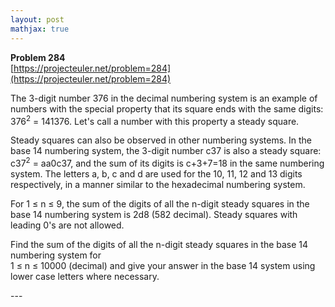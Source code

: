 ```yaml
---
layout: post
mathjax: true
---
```

**Problem 284**  
[https://projecteuler.net/problem=284](https://projecteuler.net/problem=284)

<p>The 3-digit number 376 in the decimal numbering system is an example of numbers with the special property that its square ends with the same digits: 376<sup>2</sup> = 141376. Let's call a number with this property a steady square.</p>

<p>Steady squares can also be observed in other numbering systems. In the base 14 numbering system, the 3-digit number c37 is also a steady square: c37<sup>2</sup> = aa0c37, and the sum of its digits is c+3+7=18 in the same numbering system. The letters a, b, c and d are used for the 10, 11, 12 and 13 digits respectively, in a manner similar to the hexadecimal numbering system.</p>

<p>For 1 ≤ n ≤ 9, the sum of the digits of all the n-digit steady squares in the base 14 numbering system is 2d8 (582 decimal). Steady squares with leading 0's are not allowed.</p>

<p>Find the sum of the digits of all the n-digit steady squares in the base 14 numbering system for<br />
1 ≤ n ≤ 10000 (decimal) and give your answer in the base 14 system using lower case letters where necessary.</p>
---
